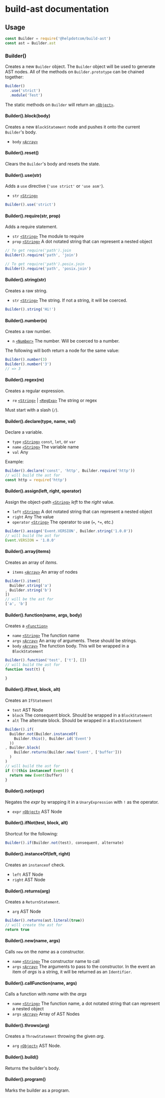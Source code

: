 # build-ast documentation

## Usage

```js
const Builder = require('@helpdotcom/build-ast')
const ast = Builder.ast
```

### Builder()

Creates a new `Builder` object. The `Builder` object will be used
to generate AST nodes. All of the methods on `Builder.prototype` can be
chained together:

```js
Builder()
  .use('strict')
  .module('Test')
```

The static methods on `Builder` will return an [`<Object>`][].

#### Builder().block(body)

Creates a new `BlockStatement` node and pushes it onto the current `Builder`'s
body.

* `body` [`<Array>`][]


#### Builder().reset()

Clears the `Builder`'s body and resets the state.


#### Builder().use(str)

Adds a `use` directive (`'use strict'` or `'use asm'`).

* `str` [`<String>`][]


```js
Builder().use('strict')
```


#### Builder().require(str, prop)

Adds a require statement.

* `str` [`<String>`][] The module to require
* `prop` [`<String>`][] A dot notated string that can represent a nested object

```js
// To get require('path').join
Builder().require('path', 'join')

// To get require('path').posix.join
Builder().require('path', 'posix.join')
```

#### Builder().string(str)

Creates a raw string.

* `str` [`<String>`][] The string. If not a string, it will be coerced.

```js
Builder().string('Hi!')
```


#### Builder().number(n)

Creates a raw number.

* `n` [`<Number>`][] The number. Will be coerced to a number.

The following will both return a node for the same value:

```js
Builder().number(3)
Builder().number('3')
// => 3
```


#### Builder().regex(re)

Creates a regular expression.

* `re` [`<String>`][] | [`<RegExp>`][] The string or regex

Must start with a slash (`/`).


#### Builder().declare(type, name, val)

Declare a variable.

* `type` [`<String>`][] `const`, `let`, or `var`
* `name` [`<String>`][] The variable name
* `val` Any

Example:

```js
Builder().declare('const', 'http', Builder.require('http'))
// will build the ast for
const http = require('http')
```


#### Builder().assign(left, right, operator)

Assign the object-path [`<String>`][] _left_ to the _right_ value.

* `left` [`<String>`][] A dot notated string that can represent a nested object
* `right` Any The value
* `operator` [`<String>`][] The operator to use (`=`, `*=`, etc.)

```js
Builder().assign('Event.VERSION', Builder.string('1.0.0'))
// will build the ast for
Event.VERSION = '1.0.0'
```


#### Builder().array(items)

Creates an array of _items_.

* `items` [`<Array>`][] An array of nodes

```js
Builder().item([
  Builder.string('a')
, Builder.string('b')
])
// will be the ast for
['a', 'b']
```


#### Builder().function(name, args, body)

Creates a [`<Function>`][]

* `name` [`<String>`][] The function name
* `args` [`<Array>`][] An array of arguments. These should be strings.
* `body` [`<Array>`][] The function body. This will be wrapped in a
  `BlockStatement`

```js
Builder().function('test', ['t'], [])
// will build the ast for
function test(t) {

}
```

#### Builder().if(test, block, alt)

Creates an `IfStatement`

* `test` AST Node
* `block` The consequent block. Should be wrapped in a `BlockStatement`
* `alt` The alternate block. Should be wrapped in a `BlockStatement`

```js
Builder().if(
  Builder.not(Builder.instanceOf(
    Builder.this(), Builder.id('Event')
  ))
, Builder.block(
    Builder.returns(Builder.new('Event', ['buffer']))
  )
)
// will build the ast for
if (!(this instanceof Event)) {
  return new Event(buffer)
}
```

#### Builder().not(expr)

Negates the _expr_ by wrapping it in a `UnaryExpression` with `!` as the
operator.

* `expr` [`<Object>`][] AST Node


#### Builder().ifNot(test, block, alt)

Shortcut for the following:

```js
Builder().if(Builder.not(test), consequent, alternate)
```

#### Builder().instanceOf(left, right)

Creates an `instanceof` check.

* `left` AST Node
* `right` AST Node


#### Builder().returns(arg)

Creates a `ReturnStatement`.

* `arg` AST Node

```js
Builder().returns(ast.literal(true))
// will create the ast for
return true
```


#### Builder().new(name, args)

Calls `new` on the _name_ as a constructor.

* `name` [`<String>`][] The constructor name to call
* `args` [`<Array>`][] The arguments to pass to the constructor. In the event
  an item of _args_ is a string, it will be returned as an `Identifier`.


#### Builder().callFunction(name, args)

Calls a function with _name_ with the _args_

* `name` [`<String>`][] The function name, a dot notated string that can
  represent a nested object
* `args` [`<Array>`][] Array of AST Nodes


#### Builder().throws(arg)

Creates a `ThrowStatement` throwing the given _arg_.

* `arg` [`<Object>`][] AST Node.


#### Builder().build()

Returns the builder's body.


#### Builder().program()

Marks the builder as a program.


[`<Array>`]: https://mdn.io/array
[`<Function>`]: https://mdn.io/function
[`<Number>`]: https://mdn.io/number
[`<Object>`]: https://mdn.io/object
[`<RegExp>`]: https://mdn.io/RegExp
[`<String>`]: https://mdn.io/string
